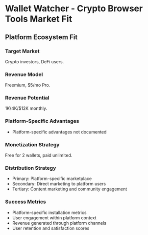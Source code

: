 # Wallet Watcher - Crypto Browser Tools Market Fit

## Platform Ecosystem Fit

### Target Market
Crypto investors, DeFi users.

### Revenue Model
Freemium, $5/mo Pro.

### Revenue Potential
$1K/$4K/$12K monthly.

### Platform-Specific Advantages
- Platform-specific advantages not documented

### Monetization Strategy
Free for 2 wallets, paid unlimited.

### Distribution Strategy
- Primary: Platform-specific marketplace
- Secondary: Direct marketing to platform users
- Tertiary: Content marketing and community engagement

### Success Metrics
- Platform-specific installation metrics
- User engagement within platform context
- Revenue generated through platform channels
- User retention and satisfaction scores

